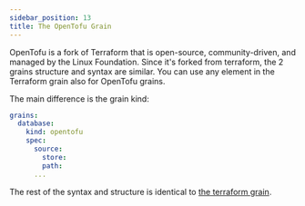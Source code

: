 ```yaml
---
sidebar_position: 13
title: The OpenTofu Grain
---
```


OpenTofu is a fork of Terraform that is open-source, community-driven, and managed by the Linux Foundation. Since it's forked from terraform, the 2 grains structure and syntax are similar. You can use any element in the Terraform grain also for OpenTofu grains.

The main difference is the grain kind:

```yaml
grains:
  database:
    kind: opentofu
    spec:
      source:
        store: 
        path: 
      ...
```        

The rest of the syntax and structure is identical to [the terraform grain](blueprint-designer-guide/blueprints/terraform-grain.md). 
